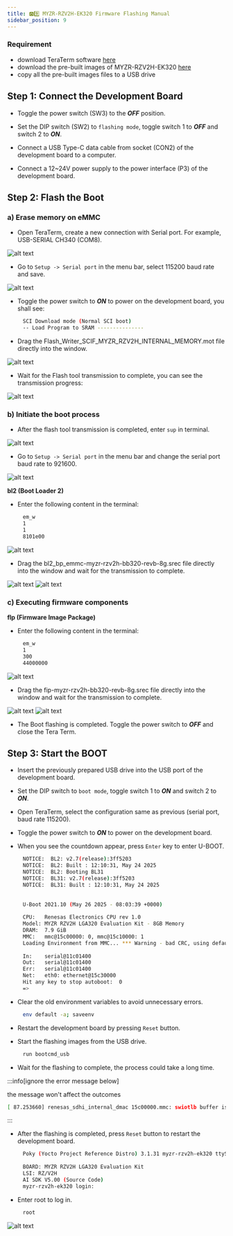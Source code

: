 ```yaml
---
title: 🅾️9️⃣ MYZR-RZV2H-EK320 Firmware Flashing Manual
sidebar_position: 9
---
```


### Requirement
- download TeraTerm software [here](https://tera-term.en.softonic.com/?ex=RAMP-3582.4&rex=true) 
- download the pre-built images of MYZR-RZV2H-EK320 [here](./packages/Linux-5.10.145.zip)
- copy all the pre-built images files to a USB drive

## Step 1: Connect the Development Board

- Toggle the power switch (SW3) to the ***OFF*** position.

- Set the DIP switch (SW2) to `flashing mode`, toggle switch 1 to ***OFF*** and switch 2 to ***ON***.

- Connect a USB Type-C data cable from socket (CON2) of the development board to a computer. 

- Connect a 12~24V power supply to the power interface (P3) of the development board.

## Step 2: Flash the Boot

### a) Erase memory on eMMC 

- Open TeraTerm, create a new connection with Serial port. For example, USB-SERIAL CH340 (COM8).

![alt text](./img/o9-1.png)

- Go to `Setup -> Serial port` in the menu bar, select 115200 baud rate and save.

![alt text](./img/o9-2.png)

- Toggle the power switch to ***ON*** to power on the development board, you shall see:

```bash
     SCI Download mode (Normal SCI boot)
     -- Load Program to SRAM ---------------
```

- Drag the Flash_Writer_SCIF_MYZR_RZV2H_INTERNAL_MEMORY.mot file directly into the window.

![alt text](./img/o9-3.png)

- Wait for the Flash tool transmission to complete, you can see the transmission progress:

![alt text](./img/o9-4.png)

### b) Initiate the boot process

- After the flash tool transmission is completed, enter `sup` in terminal.

![alt text](./img/o9-5.png)

- Go to `Setup -> Serial port` in the menu bar and change the serial port baud rate to 921600.

![alt text](./img/o9-6.png)

**bl2 (Boot Loader 2)**

- Enter the following content in the terminal:

```bash     
     em_w
     1
     1
     8101e00
```

![alt text](./img/o9-7.png)

- Drag the bl2_bp_emmc-myzr-rzv2h-bb320-revb-8g.srec file directly into the window and wait for the transmission to complete.

![alt text](./img/o9-8.png) ![alt text](./img/o9-9.png)

### c) Executing firmware components

**flp (Firmware Image Package)**

- Enter the following content in the terminal:

```bash     
     em_w
     1
     300
     44000000
```

![alt text](./img/o9-10.png)

- Drag the fip-myzr-rzv2h-bb320-revb-8g.srec file directly into the window and wait for the transmission to complete.

![alt text](./img/o9-11.png) ![alt text](./img/o9-12.png)

- The Boot flashing is completed. Toggle the power switch to ***OFF*** and close the Tera Term.

## Step 3: Start the BOOT

- Insert the previously prepared USB drive into the USB port of the development board.

- Set the DIP switch to `boot mode`, toggle switch 1 to ***ON*** and switch 2 to ***ON***.

- Open TeraTerm, select the configuration same as previous (serial port, baud rate 115200).

- Toggle the power switch to ***ON*** to power on the development board.

- When you see the countdown appear, press `Enter` key to enter U-BOOT.

```bash    
     NOTICE:  BL2: v2.7(release):3ff5203
     NOTICE:  BL2: Built : 12:10:31, May 24 2025
     NOTICE:  BL2: Booting BL31
     NOTICE:  BL31: v2.7(release):3ff5203
     NOTICE:  BL31: Built : 12:10:31, May 24 2025
     
     
     U-Boot 2021.10 (May 26 2025 - 08:03:39 +0000)
     
     CPU:   Renesas Electronics CPU rev 1.0
     Model: MYZR RZV2H LGA320 Evaluation Kit - 8GB Memory
     DRAM:  7.9 GiB
     MMC:   mmc@15c00000: 0, mmc@15c10000: 1
     Loading Environment from MMC... *** Warning - bad CRC, using default environment
     
     In:    serial@11c01400
     Out:   serial@11c01400
     Err:   serial@11c01400
     Net:   eth0: ethernet@15c30000
     Hit any key to stop autoboot:  0
     =>
```

- Clear the old environment variables to avoid unnecessary errors.

```bash
     env default -a; saveenv
```

- Restart the development board by pressing `Reset` button.

- Start the flashing images from the USB drive.

```bash
     run bootcmd_usb
```
     
- Wait for the flashing to complete, the process could take a long time.

:::info[ignore the error message below]

the message won't affect the outcomes

```bash
[ 87.253660] renesas_sdhi_internal_dmac 15c00000.mmc: swiotlb buffer is full (sz: 131072 bytes), total 32768 (slots), used 28676 (slots)
```

:::

- After the flashing is completed, press `Reset` button to restart the development board. 

```bash  
     Poky (Yocto Project Reference Distro) 3.1.31 myzr-rzv2h-ek320 ttySC0
     
     BOARD: MYZR RZV2H LGA320 Evaluation Kit
     LSI: RZ/V2H
     AI SDK V5.00 (Source Code)
     myzr-rzv2h-ek320 login:
```

- Enter root to log in.

```bash
     root
```

![alt text](./img/o9-13.png)